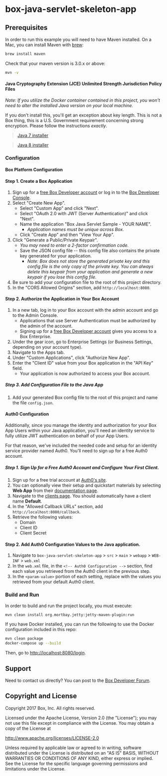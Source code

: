 # box-java-servlet-skeleton-app

## Prerequisites

In order to run this example you will need to have Maven installed. On a Mac, you can install Maven with [brew](http://brew.sh/):

```sh
brew install maven
```

Check that your maven version is 3.0.x or above:
```sh
mvn -v
```

#### Java Cryptography Extension (JCE) Unlimited Strength Jurisdiction Policy Files
*Note: If you utilize the Docker container contained in this project, you won't need to alter the installed Java version on your local machine.*

If you don't install this, you'll get an exception about key length. This is not a Box thing, this is a U.S. Government requirement concerning strong encryption. Please follow the instructions *exactly*.
> [Java 7 installer](http://www.oracle.com/technetwork/java/javase/downloads/jce-7-download-432124.html)

> [Java 8 installer](http://www.oracle.com/technetwork/java/javase/downloads/jce8-download-2133166.html)

### Configuration
#### Box Platform Configuration
#### Step 1. Create a Box Application
1. Sign up for a [free Box Developer account](https://account.box.com/signup/n/developer) or log in to the [Box Developer Console](https://app.box.com/developers/console).
2. Select "Create New App".
    * Select "Custom App" and click "Next".
    * Select "OAuth 2.0 with JWT (Server Authentication)" and click "Next".
    * Name the application "Box Java Servlet Sample - YOUR NAME".
        * *Application names must be unique across Box.*
    * Click "Create App" and then "View Your App".
3. Click "Generate a Public/Private Keypair".
    * *You may need to enter a 2-factor confirmation code.*
    * Save the JSON config file -- this config file also contains the private key generated for your application.
        * *Note: Box does not store the generated private key and this config file is the only copy of the private key. You can always delete this keypair from your application and generate a new keypair if you lose this config file.*
4. Be sure to add your configuration file to the root of this project directory.
5. In the "CORS Allowed Origins" section, add `http://localhost:8080`.

#### Step 2. Authorize the Application in Your Box Account
1. In a new tab, log in to your Box account with the admin account and go to the Admin Console.
    * Applications that use Server Authentication must be authorized by the admin of the account.
    * Signing up for a [free Box Developer account](https://account.box.com/signup/n/developer) gives you access to a Box Enterprise.
2. Under the gear icon, go to Enterprise Settings (or Business Settings, depending on your account type).
3. Navigate to the Apps tab.
4. Under "Custom Applications", click "Authorize New App".
5. Enter the "Client ID" value from your Box application in the "API Key" field.
    * Your application is now authorized to access your Box account.

##### Step 3. Add Configuration File to the Java App
1. Add your generated Box config file to the root of this project and name the file `config.json`.

#### Auth0 Configuration
Additionally, since you manage the identity and authorization for your Box App Users within your Java application, you'll need an identity service to fully utilize JWT authentication on behalf of your App Users.

For that reason, we've included the needed code and setup for an identity service provider named Auth0. You'll need to sign up for a free Auth0 account.

##### Step 1. Sign Up for a Free Auth0 Account and Configure Your First Client.
1. Sign up for a free trial account at [Auth0's site](https://auth0.com/).
2. You can optionally view their setup and quickstart materials by selecting **Web App** from their [documentation page](https://auth0.com/docs).
3. Navigate to the [clients page](https://manage.auth0.com/#/clients). You should automatically have a client name **Default**.
4. In the "Allowed Callback URLs" section, add `http://localhost:8080/callback`.
5. Retrieve the following values:
    * Domain
    * Client ID
    * Client Secret

#### Step 2. Add Auth0 Configuration Values to the Java application.
1. Navigate to `box-java-servlet-skeleton-app` > `src` > `main` > `webapp` > `WEB-INF` > `web.xml`
2. In the `web.xml` file, in the `<!-- Auth0 Configuration -->` section, find each value you retrieved from the Auth0 client in the previous step.
3. In the `<param-value>` portion of each setting, replace with the values you retrieved from your default Auth0 client.


### Build and Run

In order to build and run the project locally, you must execute:
```sh
mvn clean install org.mortbay.jetty:jetty-maven-plugin:run
```

If you have Docker installed, you can run the following to use the Docker configuration included in this repo:
```sh
mvn clean package
docker-compose up --build
```

Then, go to [http://localhost:8080/login](http://localhost:8080/login).

Support
-------

Need to contact us directly? You can post to the
[Box Developer Forum](https://community.box.com/t5/Developer-Forum/bd-p/DeveloperForum).

Copyright and License
---------------------

Copyright 2017 Box, Inc. All rights reserved.

Licensed under the Apache License, Version 2.0 (the "License");
you may not use this file except in compliance with the License.
You may obtain a copy of the License at

   http://www.apache.org/licenses/LICENSE-2.0

Unless required by applicable law or agreed to in writing, software
distributed under the License is distributed on an "AS IS" BASIS,
WITHOUT WARRANTIES OR CONDITIONS OF ANY KIND, either express or implied.
See the License for the specific language governing permissions and
limitations under the License.